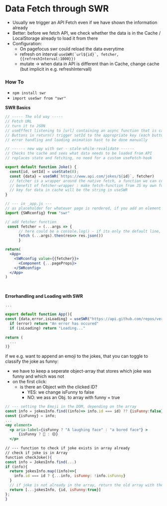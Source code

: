 # Data Fetch through SWR

* Usually we trigger an API Fetch even if we have shown the information already
* Better: before we fetch API, we check whether the data is in the Cache / LocalStorage already to load it from there
* Configuration:
   * On pagefocus swr could reload the data everytime
   * refresh on interval ```useSWR(`url${id}`, fetcher, {{refreshInterval:1000}})```
   * mutate -> when data in API is different than in Cache, change cache (but implicit in e.g. refreshIntervall)


### How To
* `npm install swr`
* `import useSwr from "swr"`

**SWR Basics**
```jsx
// ----- The old way -----
// Fetch URL
// turn it to JSON
// useEffect listening to [url] containing an async function that is called immediately (/also works with self-involking function)
// Buttons in return() trigger setId to the appropriate key (each button has their own function)
// error handling and loading animation hast to be done manually

// ------ new way with swr - stale-while-revalidate ------
// Checks the cache and sees what data needs to be loaded from API
// replaces state and fetching, no need for a custom useFetch-hook

export default function Joke() {
  const[id, setId] = useState(0);
  const {data} = useSWR(`https://www.api.com/jokes/${id}`, fetcher)
  // fetcher is a wrapper around the native fetch, a function we can copy from documentation, name is egal
  // benefit of fetcher-wrapper : make fetch-function from JS my own function ("fetcher") and give it new to-do`s, e.g. adding a console.log
  // key for data in cache will be the string in useSWR
}

// --- in _app.js ---
// as placeholder for whatever page is rendered, if you add an element (e.g. Nav or H1), that will appear on every page
import {SWRconfig} from "swr"

// add fetcher function 
 const fetcher = (...args => {
      // here could be a console.log() - if its only the default line, we can skip curly-brackets
      fetch (...args).then(res=> res.json())
      }

return(
  <App>
    <SWRconfig value={{fetcher}}>
      <Component {...pageProps}>
    </SWRconfig>
  </App>
)

```

<br>

**Errorhandling and Loading with SWR**
```jsx
...

export default function App(){
const {data,error,isLoading} = useSWR("https://api.github.com/repos/vercel/swr", fetcher) // destructure the object
  if (error) return "An error has occured"
  if (isLoading) return "Loading..."
  
return ( 
  ...
)}
```

if we e.g. want to append an emoji to the jokes, that you can toggle to classify the joke as funny:
* we have to keep a seperate object-array that stores which joke was funny and which was not
* on the first click:
  * is there an Object with the clicked ID?
    * YES: we change isFunny to false
    * NO: we ass an Obj. to array with funny = true
```jsx
// --- setting the Emoji in the DOM, depending on the array
const info = jokesInfo.find((info)=> info.id === id) ?? {isFunny:false}; //if this is undefined, set isFunny to false
const {isFunny} = info;
...
<my element>
  <p aria-label={isFunny ? "A laughing face" : "a bored face"} >
      {isFunny ? 🤣 : 😒}
  </p>
  
// --- function to check if joke exists in array already
// check if joke is in Array
function checkJoke(){
const info = JokesInfo.find(...)
if (info){
  return jokesInfo.map((info)=>{
    info.id === id ? {...info, isFunny: !info.isFunny}
  } 
  // if joke is not already in the array, return the old array with the current clicked joke appended
  return [...jokesInfo, {id, isFunny:true}]
}; 
}
``` 

